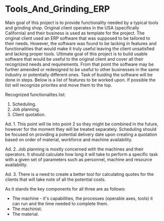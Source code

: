 # Tools_And_Grinding_ERP

Main goal of this project is to provide functionality needed by a typical tools and grinding shop. 
Original client operates in the USA (specifically California) and their business is used as template for the project.
The original client used an ERP software that was supposed to be tailored to their needs. However, the software was found to be lacking in features and functionalities that would make it truly useful leaving the client unsatisfied and lacking proper tools.
Ultimate goal of this project is to build usable software that would be useful to the original client and cover all their recognized needs and requirements. From that point the software may be further amended or redesigned to be useful to other businesses in the same industry or potentially different ones.
Task of buiding the software will be done in steps. Below is a list of features to be worked upon. If possible the list will recognize priorites and move them to the top.

Recognized functionalites list:
1. Scheduling.
2. Job planning.
3. Client quotation.


Ad. 1.
This point will tie into point 2 so they might be combined in the future, however for the moment they will be treated separately. Scheduling should be focused on providing a potential delivery date upon creating a quotation based on order of material, workforce and machine availability.

Ad. 2.
Job planning is mostly concerned with the machines and their operators. It should calculate how long it will take to perform a specific task with a given set of parameters such as personnel, machine and resource availability.

Ad. 3.
There is a need to create a better tool for calculating quotes for the clients that will take note of all the potential costs. 

As it stands the key components for all three are as follows:
- The machine - it's capabilities, the processes (operable axes, tools) it can run and the time needed to complete them.
- The machinist.
- The material.
